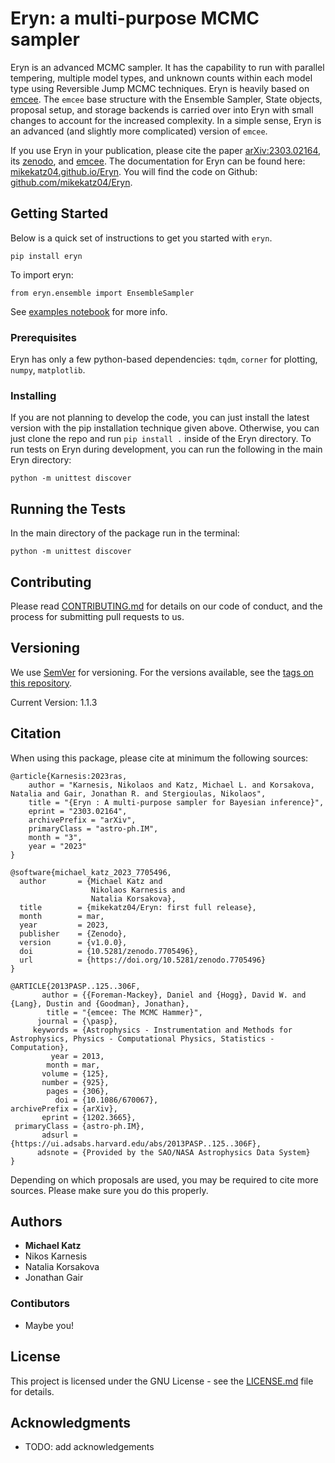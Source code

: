 # Eryn: a multi-purpose MCMC sampler

Eryn is an advanced MCMC sampler. It has the capability to run with parallel tempering, multiple model types, and unknown counts within each model type using Reversible Jump MCMC techniques. Eryn is heavily based on [emcee](https://emcee.readthedocs.io/en/stable/). The `emcee` base structure with the Ensemble Sampler, State objects, proposal setup, and storage backends is carried over into Eryn with small changes to account for the increased complexity. In a simple sense, Eryn is an advanced (and slightly more complicated) version of `emcee`. 

If you use Eryn in your publication, please cite the paper [arXiv:2303.02164](https://arxiv.org/abs/2303.02164), its [zenodo](https://zenodo.org/record/7705496#.ZAhzukJKjlw), and [emcee](https://emcee.readthedocs.io/en/stable/). The documentation for Eryn can be found here: [mikekatz04.github.io/Eryn](https://mikekatz04.github.io/Eryn). You will find the code on Github: [github.com/mikekatz04/Eryn](https://github.com/mikekatz04/Eryn). 

## Getting Started

Below is a quick set of instructions to get you started with `eryn`.

```
pip install eryn
```
To import eryn:

```
from eryn.ensemble import EnsembleSampler
```

See [examples notebook](https://github.com/mikekatz04/Eryn/blob/main/examples/Eryn_tutorial.ipynb) for more info.


### Prerequisites

Eryn has only a few python-based dependencies: `tqdm`, `corner` for plotting, `numpy`, `matplotlib`. 

### Installing

If you are not planning to develop the code, you can just install the latest version with the pip installation technique given above. Otherwise, you can just clone the repo and run `pip install .` inside of the Eryn directory. To run tests on Eryn during development, you can run the following in the main Eryn directory:
```
python -m unittest discover
```


## Running the Tests

In the main directory of the package run in the terminal:
```
python -m unittest discover
```


## Contributing

Please read [CONTRIBUTING.md](CONTRIBUTING.md) for details on our code of conduct, and the process for submitting pull requests to us.

## Versioning

We use [SemVer](http://semver.org/) for versioning. For the versions available, see the [tags on this repository](https://github.com/BlackHolePerturbationToolkit/FastEMRIWaveforms/tags).

Current Version: 1.1.3

## Citation

When using this package, please cite at minimum the following sources:

```
@article{Karnesis:2023ras,
    author = "Karnesis, Nikolaos and Katz, Michael L. and Korsakova, Natalia and Gair, Jonathan R. and Stergioulas, Nikolaos",
    title = "{Eryn : A multi-purpose sampler for Bayesian inference}",
    eprint = "2303.02164",
    archivePrefix = "arXiv",
    primaryClass = "astro-ph.IM",
    month = "3",
    year = "2023"
}

@software{michael_katz_2023_7705496,
  author       = {Michael Katz and
                  Nikolaos Karnesis and
                  Natalia Korsakova},
  title        = {mikekatz04/Eryn: first full release},
  month        = mar,
  year         = 2023,
  publisher    = {Zenodo},
  version      = {v1.0.0},
  doi          = {10.5281/zenodo.7705496},
  url          = {https://doi.org/10.5281/zenodo.7705496}
}

@ARTICLE{2013PASP..125..306F,
       author = {{Foreman-Mackey}, Daniel and {Hogg}, David W. and {Lang}, Dustin and {Goodman}, Jonathan},
        title = "{emcee: The MCMC Hammer}",
      journal = {\pasp},
     keywords = {Astrophysics - Instrumentation and Methods for Astrophysics, Physics - Computational Physics, Statistics - Computation},
         year = 2013,
        month = mar,
       volume = {125},
       number = {925},
        pages = {306},
          doi = {10.1086/670067},
archivePrefix = {arXiv},
       eprint = {1202.3665},
 primaryClass = {astro-ph.IM},
       adsurl = {https://ui.adsabs.harvard.edu/abs/2013PASP..125..306F},
      adsnote = {Provided by the SAO/NASA Astrophysics Data System}
}

```

Depending on which proposals are used, you may be required to cite more sources. Please make sure you do this properly. 

## Authors

* **Michael Katz**
* Nikos Karnesis
* Natalia Korsakova
* Jonathan Gair

### Contibutors

* Maybe you!

## License

This project is licensed under the GNU License - see the [LICENSE.md](LICENSE.md) file for details.

## Acknowledgments

* TODO: add acknowledgements
